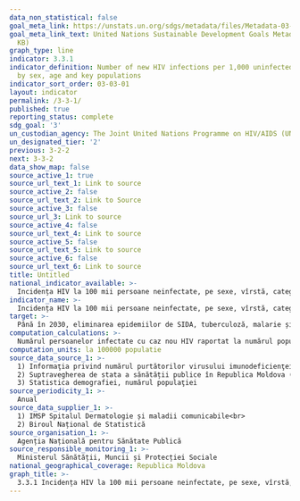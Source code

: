 ```yaml
---
data_non_statistical: false
goal_meta_link: https://unstats.un.org/sdgs/metadata/files/Metadata-03-03-01.pdf
goal_meta_link_text: United Nations Sustainable Development Goals Metadata (PDF 372
  KB)
graph_type: line
indicator: 3.3.1
indicator_definition: Number of new HIV infections per 1,000 uninfected population,
  by sex, age and key populations
indicator_sort_order: 03-03-01
layout: indicator
permalink: /3-3-1/
published: true
reporting_status: complete
sdg_goal: '3'
un_custodian_agency: The Joint United Nations Programme on HIV/AIDS (UNAIDS)
un_designated_tier: '2'
previous: 3-2-2
next: 3-3-2
data_show_map: false
source_active_1: true
source_url_text_1: Link to source
source_active_2: false
source_url_text_2: Link to Source
source_active_3: false
source_url_3: Link to source
source_active_4: false
source_url_text_4: Link to source
source_active_5: false
source_url_text_5: Link to source
source_active_6: false
source_url_text_6: Link to source
title: Untitled
national_indicator_available: >-
  Incidența HIV la 100 mii persoane neinfectate, pe sexe, vîrstă, categorii de populație
indicator_name: >-
  Incidența HIV la 100 mii persoane neinfectate, pe sexe, vîrstă, categorii de populație
target: >-
  Până în 2030, eliminarea epidemiilor de SIDA, tuberculoză, malarie și boli tropicale neglijate, precum și combaterea hepatitei, bolilor condiționate de apă și a altor boli transmisibile
computation_calculations: >-
  Numărul persoanelor infectate cu caz nou HIV raportat la numărul populației neinfectate*100000
computation_units: la 100000 populatie
source_data_source_1: >-
  1) Informaţia privind numărul purtătorilor virusului imunodeficienţei umane (HIV), inclusiv care suferă de maladia SIDA; <br> 
  2) Suptravegherea de stata a sănătății publice în Republica Moldova (Raport Național 2017),  http://ansp.md/wp-content/uploads/2014/07/2.Raport-2017-Web.pdf<br> 
  3) Statistica demografiei, numărul populaţiei 
source_periodicity_1: >-
  Anual
source_data_supplier_1: >-
  1) IMSP Spitalul Dermatologie și maladii comunicabile<br> 
  2) Biroul Național de Statistică
source_organisation_1: >-
  Agenția Națională pentru Sănătate Publică
source_responsible_monitoring_1: >-
  Ministerul Sănătății, Muncii și Protecției Sociale
national_geographical_coverage: Republica Moldova
graph_title: >-
  3.3.1 Incidența HIV la 100 mii persoane neinfectate, pe sexe, vîrstă, categorii de populație
---
```

